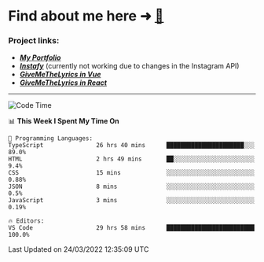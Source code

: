 # Find about me here ➜ [🧑](https://pauabella.dev)

### Project links:
- ***[My Portfolio](https://pauabella.dev)***
- ***[Instafy](https://instafy.me)*** (currently not working due to changes in the Instagram API)
- ***[GiveMeTheLyrics in Vue](https://lyrics.pauabella.dev)***
- ***[GiveMeTheLyrics in React](https://pauabella.dev/GiveMeTheLyrics)***

---
<!--START_SECTION:waka-->
![Code Time](http://img.shields.io/badge/Code%20Time-878%20hrs%203%20mins-blue)

📊 **This Week I Spent My Time On** 

```text
💬 Programming Languages: 
TypeScript               26 hrs 40 mins      ██████████████████████░░░   89.0% 
HTML                     2 hrs 49 mins       ██░░░░░░░░░░░░░░░░░░░░░░░   9.4% 
CSS                      15 mins             ░░░░░░░░░░░░░░░░░░░░░░░░░   0.88% 
JSON                     8 mins              ░░░░░░░░░░░░░░░░░░░░░░░░░   0.5% 
JavaScript               3 mins              ░░░░░░░░░░░░░░░░░░░░░░░░░   0.19%

🔥 Editors: 
VS Code                  29 hrs 58 mins      █████████████████████████   100.0%

```


 Last Updated on 24/03/2022 12:35:09 UTC
<!--END_SECTION:waka-->
